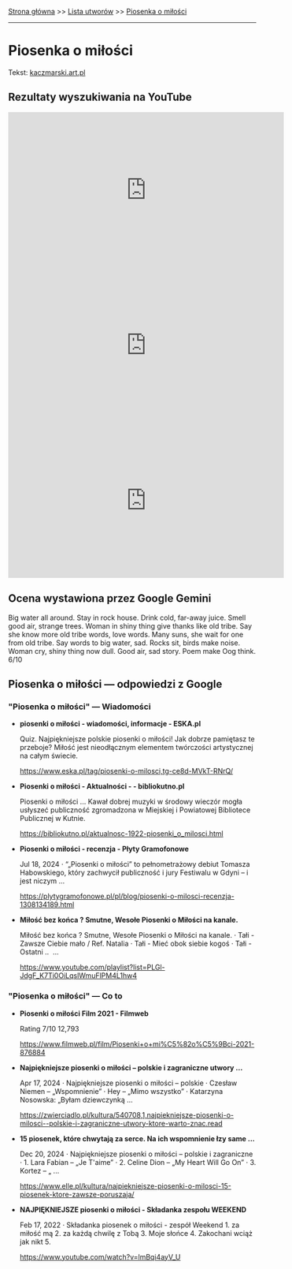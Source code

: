 [Strona główna](../index.md) >> [Lista utworów](../list.md) >> [Piosenka o miłości](424.md)

---

# Piosenka o miłości

Tekst: [kaczmarski.art.pl](https://www.kaczmarski.art.pl/tworczosc/wiersze/piosenka-o-milosci/)

## Rezultaty wyszukiwania na YouTube

<iframe width="560" height="315" src="https://www.youtube.com/embed/LwlvCphsBCQ?si=IdontcarewhotheIRSsendsImnotpayingtaxes" title="YouTube video player" frameborder="0" allow="accelerometer; autoplay; clipboard-write; encrypted-media; gyroscope; picture-in-picture; web-share" referrerpolicy="strict-origin-when-cross-origin" allowfullscreen></iframe>

<iframe width="560" height="315" src="https://www.youtube.com/embed/4lG2DderDN8?si=IdontcarewhotheIRSsendsImnotpayingtaxes" title="YouTube video player" frameborder="0" allow="accelerometer; autoplay; clipboard-write; encrypted-media; gyroscope; picture-in-picture; web-share" referrerpolicy="strict-origin-when-cross-origin" allowfullscreen></iframe>

<iframe width="560" height="315" src="https://www.youtube.com/embed/kVmi7a7XkWg?si=IdontcarewhotheIRSsendsImnotpayingtaxes" title="YouTube video player" frameborder="0" allow="accelerometer; autoplay; clipboard-write; encrypted-media; gyroscope; picture-in-picture; web-share" referrerpolicy="strict-origin-when-cross-origin" allowfullscreen></iframe>

## Ocena wystawiona przez Google Gemini

Big water all around. Stay in rock house. Drink cold, far-away juice. Smell good air, strange trees. Woman in shiny thing give thanks like old tribe. Say she know more old tribe words, love words. Many suns, she wait for one from old tribe. Say words to big water, sad. Rocks sit, birds make noise. Woman cry, shiny thing now dull. Good air, sad story. Poem make Oog think. 6/10


## Piosenka o miłości — odpowiedzi z Google

### "Piosenka o miłości" — Wiadomości

- **piosenki o miłości - wiadomości, informacje - ESKA.pl**

    Quiz. Najpiękniejsze polskie piosenki o miłości! Jak dobrze pamiętasz te przeboje? Miłość jest nieodłącznym elementem twórczości artystycznej na całym świecie. 

   <https://www.eska.pl/tag/piosenki-o-milosci,tg-ce8d-MVkT-RNrQ/>
- **Piosenki o miłości - Aktualności - - bibliokutno.pl**

    Piosenki o miłości ... Kawał dobrej muzyki w środowy wieczór mogła usłyszeć publiczność zgromadzona w Miejskiej i Powiatowej Bibliotece Publicznej w Kutnie. 

   <https://bibliokutno.pl/aktualnosc-1922-piosenki_o_milosci.html>
- **Piosenki o miłości - recenzja - Płyty Gramofonowe**

    Jul 18, 2024  ·  “„Piosenki o miłości” to pełnometrażowy debiut Tomasza Habowskiego, który zachwycił publiczność i jury Festiwalu w Gdyni – i jest niczym ... 

   <https://plytygramofonowe.pl/pl/blog/piosenki-o-milosci-recenzja-1308134189.html>
- **Miłość bez końca ? Smutne, Wesołe Piosenki o Miłości na kanale.**

    Miłość bez końca ? Smutne, Wesołe Piosenki o Miłości na kanale. · Tałi - Zawsze Ciebie mało / Ref. Natalia · Tałi - Mieć obok siebie kogoś · Tałi - Ostatni ..  ... 

   <https://www.youtube.com/playlist?list=PLGl-JdgF_K7Ti0OiLqslWmuFlPM4L1hw4>

### "Piosenka o miłości" — Co to

- **Piosenki o miłości  Film  2021 - Filmweb**

    Rating   7/10  12,793   

   <https://www.filmweb.pl/film/Piosenki+o+mi%C5%82o%C5%9Bci-2021-876884>
- **Najpiękniejsze piosenki o miłości – polskie i zagraniczne utwory ...**

    Apr 17, 2024  ·  Najpiękniejsze piosenki o miłości – polskie · Czesław Niemen – „Wspomnienie” · Hey – „Mimo wszystko” · Katarzyna Nosowska: „Byłam dziewczynką ... 

   <https://zwierciadlo.pl/kultura/540708,1,najpiekniejsze-piosenki-o-milosci--polskie-i-zagraniczne-utwory-ktore-warto-znac.read>
- **15 piosenek, które chwytają za serce. Na ich wspomnienie łzy same ...**

    Dec 20, 2024  ·  Najpiękniejsze piosenki o miłości – polskie i zagraniczne · 1. Lara Fabian – „Je T'aime” · 2. Celine Dion – „My Heart Will Go On” · 3. Kortez – „ ... 

   <https://www.elle.pl/kultura/najpiekniejsze-piosenki-o-milosci-15-piosenek-ktore-zawsze-poruszaja/>
- **NAJPIĘKNIEJSZE piosenki o miłości - Składanka zespołu WEEKEND**

    Feb 17, 2022  ·  Składanka piosenek o miłości - zespół Weekend 1. za miłość mą 2. za każdą chwilę z Tobą 3. Moje słońce 4. Zakochani wciąż jak nikt 5. 

   <https://www.youtube.com/watch?v=lmBqi4ayV_U>

